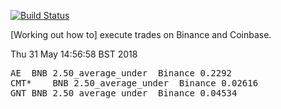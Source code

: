 [![Build Status](https://travis-ci.org/deanturpin/lft.svg?branch=master)](https://travis-ci.org/deanturpin/lft)

[Working out how to] execute trades on Binance and Coinbase.

Thu 31 May 14:56:58 BST 2018
<pre>
AE	BNB	2.50_average_under	Binance	0.2292
CMT*	BNB	2.50_average_under	Binance	0.02616
GNT	BNB	2.50_average_under	Binance	0.04534
</pre>
